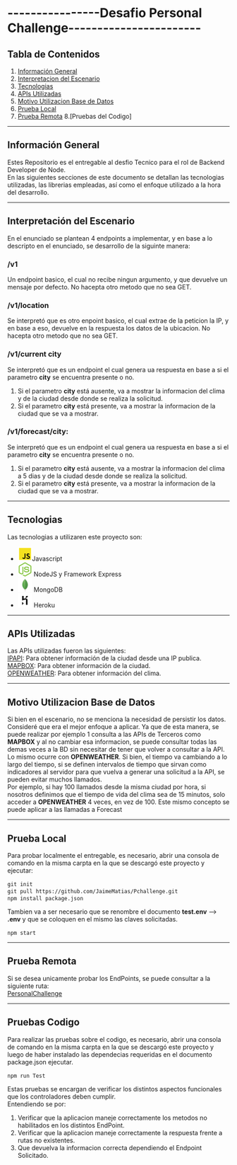 
 # ----------------Desafio Personal Challenge-----------------------
   

## Tabla de Contenidos
1. [Información General](#informaci%C3%B3n-general)  
2. [Interpretacion del Escenario](#interpretación-del-escenario)
3. [Tecnologias](#tecnologias)
4. [APIs Utilizadas](#apis-utilizadas)
5. [Motivo Utilizacion Base de Datos](#motivo-utilizacion-base-de-datos)
6. [Prueba Local](#prueba-local)
7. [Prueba Remota](#prueba-remota)
8.[Pruebas del Codigo]
  
***
## Información General

Estes Repositorio es el entregable al desfio Tecnico para el rol de Backend Developer de Node.  
En las siguientes secciones de este documento se detallan las tecnologias utilizadas, las librerias empleadas, así como el enfoque utilizado a la hora del desarrollo.
***
## Interpretación del Escenario

En el enunciado se plantean 4 endpoints a implementar, y en base a lo descripto en el enunciado, se desarrollo de la siguinte manera:  
### /v1
Un endpoint basico, el cual no recibe ningun argumento, y que devuelve un mensaje por defecto. No hacepta otro metodo que no sea GET.   
### /v1/location
 Se interpretó que es otro enpoint basico, el cual extrae de la peticion la IP, y en base a eso, devuelve en la respuesta los datos de la ubicacion. No hacepta otro metodo que no sea GET.  
### /v1/current city
 Se interpretó que es un endpoint el cual genera ua respuesta en base a si el parametro **city** se encuentra presente o no.  
1. Si el parametro **city** está ausente, va a mostrar la informacion del clima y de la ciudad desde donde se realiza la solicitud.
2. Si el parametro **city** está presente, va a mostrar la informacion de la ciudad que se va a mostrar.  
### /v1/forecast/city:
 Se interpretó que es un endpoint el cual genera ua respuesta en base a si el parametro **city** se encuentra presente o no.  
1. Si el parametro **city** está ausente, va a mostrar la informacion del clima a 5 dias y de la ciudad desde donde se realiza la solicitud.
2. Si el parametro **city** está presente, va a mostrar la informacion de la ciudad que se va a mostrar.
***
## Tecnologias
Las tecnologias a utilizaren este proyecto son:
* ![Javascript](/img/javascript.png)Javascript  
* ![NodeJS](/img/node.png) NodeJS  y Framework Express
* ![MongoDB](/img/mongo.png) MongoDB  
* ![Heroku](/img/heroku.png) Heroku  

***
## APIs Utilizadas
Las APIs utilizadas fueron las siguientes:  
[IPAPI](https://ipapi.co/): Para obtener información de la ciudad desde una IP publica.  
[MAPBOX](https://www.mapbox.com/): Para obtener información de la ciudad.  
[OPENWEATHER](https://openweathermap.org/): Para obtener información del clima.  
***
## Motivo Utilizacion Base de Datos
Si bien en el escenario, no se menciona la necesidad de persistir los datos. Consideré que era el mejor enfoque a aplicar. Ya que de esta manera, se puede realizar por ejemplo 1 consulta a las APIs de Terceros como **MAPBOX** y al no cambiar esa informacion, se puede consultar todas las demas veces a la BD sin necesitar de tener que volver a consultar a la API.  
Lo mismo ocurre con **OPENWEATHER**. Si bien, el tiempo va cambiando a lo largo del tiempo, si se definen intervalos de tiempo que sirvan como indicadores al servidor para que vuelva a generar una solicitud a la API, se pueden evitar muchos llamados.  
Por ejemplo, si hay 100 llamados desde la misma ciudad por hora, si nosotros definimos que el tiempo de vida del clima sea de 15 minutos, solo acceder a **OPENWEATHER** 4 veces, en vez de 100. Este mismo concepto se puede aplicar a las llamadas a Forecast
***
## Prueba Local 
Para probar localmente el entregable, es necesario, abrir una consola de comando en la misma carpta en la que se descargó este proyecto y ejecutar:  
```
git init  
git pull https://github.com/JaimeMatias/Pchallenge.git  
npm install package.json 
```
Tambien va a ser necesario que se renombre el documento **test.env** --> **.env** y que se coloquen en el mismo las claves solicitadas.
```
npm start
```
***
## Prueba Remota
Si se desea unicamente probar los EndPoints, se puede consultar a la siguiente ruta:  
[PersonalChallenge](https://personalchallenge.herokuapp.com/v1)
***
## Pruebas Codigo
Para realizar las pruebas sobre el codigo, es necesario, abrir una consola de comando en la misma carpta en la que se descargó este proyecto y luego de haber instalado las dependecias requeridas en el documento package.json ejecutar.
```
npm run Test
```

Estas pruebas se encargan de verificar los distintos aspectos funcionales que los  controladores deben cumplir.  
Entendiendo se por:
1. Verificar que la aplicacion maneje correctamente los metodos no habilitados en los distintos EndPoint.
2. Verificar que la aplicacion maneje correctamente la respuesta frente a rutas no existentes.
3. Que devuelva la informacion correcta dependiendo el Endpoint Solicitado.